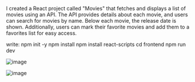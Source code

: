 I created a React project called "Movies" that fetches and displays a list of movies using an API. The API provides details about each movie, and users can search for movies by name. Below each movie, the release date is shown. Additionally, users can mark their favorite movies and add them to a favorites list for easy access.

write: 
       npm init -y
       npm install
       npm install react-scripts
       cd frontend
       npm run dev




![image](https://github.com/user-attachments/assets/e66605da-19c0-46c6-8cd7-bb015246ff6a)

![image](https://github.com/user-attachments/assets/4f9ebd98-f80f-4229-82e3-a586dac4224b)

